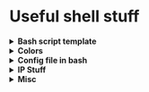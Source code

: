 # Useful shell stuff

<details>
<summary><b>Bash script template</b></summary>

```bash
#!/usr/bin/env bash
set -eECuo pipefail
IFS=$'\n\t'
shopt -s nullglob globstar

# Faster sorting and emoji support
LC_COLLATE=C LC_CTYPE=C.UTF-8 LANG=C.UTF-8

WORKDIR="$(cd "$(dirname "${BASH_SOURCE[0]}")" && pwd)"
echo $WORKDIR
cd $WORKDIR

# Ensure root rights
sudo -v

# Sleep replacement in bash
sleepy() { read -rt 0.1 <> <(:) || :; }
```

</details>

<details>
<summary><b>Colors</b></summary>

```bash
#──────────── Foreground colors ────────────
BLK='\033[30m' # Black
RED='\033[31m' # Red
GRN='\033[32m' # Green
YLW='\033[33m' # Yellow
BLU='\033[34m' # Blue
MGN='\033[35m' # Magenta
CYN='\033[36m' # Cyan
WHT='\033[37m' # White
#──────────── Effects ────────────
DEF='\033[0m'  # Reset to default
BLD='\033[1m'  # Bold / Bright
#──────────── Bright colors ────────────
BRIGHT_RED='\033[91m'
BRIGHT_GRN='\033[92m'
BRIGHT_YLW='\033[93m'
BRIGHT_BLU='\033[94m'
BRIGHT_MGN='\033[95m'
BRIGHT_CYN='\033[96m'
BRIGHT_WHT='\033[97m'
#────────────────────────
```

</details>

<details>
<summary><b>Config file in bash</b></summary>
  
in the script:

```bash
# Load config (if it exists)
CONFIG_FILE="./config.cfg"
[[ -f "$CONFIG_FILE" ]] && source "$CONFIG_FILE"
```
in the config file:

```bash
# ~/config.cfg || ~/config.conf
USERNAME="user"
PORT=8080
DEBUG=true
```

</details>

<details>
<summary><b>IP Stuff</b></summary>

```bash
# Display global/public IP
echo "Your Global IP is: $(curl -s https://api.ipify.org/)"

# Display weather report based on region
location="$(curl -s ipinfo.io/region)"
[[ "$location" != "Bielefeld" ]] && location="Bielefeld"
curl wttr.in/$location?0

# Speedtest DL/UP
down=$(curl -s -o /dev/null -w "%{speed_download}" https://speed.cloudflare.com/__down?bytes=100000000)
awk -v s="$down" 'BEGIN {printf "Download: %.2f Mbps\n", (s*8)/(1024*1024)}'

up=$(dd if=/dev/zero bs=1M count=10 2>/dev/null | \
  curl -s -o /dev/null -w "%{speed_upload}" --data-binary @- https://speed.cloudflare.com/__up)
awk -v s="$up" 'BEGIN {printf "Upload: %.2f Mbps\n", (s*8)/(1024*1024)}'
```

</details>

<details>
<summary><b>Misc</b></summary>

```bash
# shopt -s extglob
# For 
# *.(jpg|png)
# file?(.*) # file and file.bak
```

</details>

